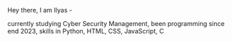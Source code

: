 Hey there, I am Ilyas -

currently studying Cyber Security Management,
been programming since end 2023,
skills in Python, HTML, CSS, JavaScript, C

